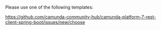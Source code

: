 Please use one of the following templates:

https://github.com/camunda-community-hub/camunda-platform-7-rest-client-spring-boot/issues/new/choose
